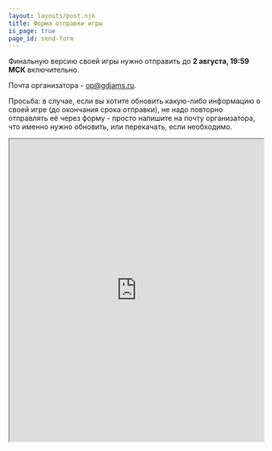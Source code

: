 ```yaml
---
layout: layouts/post.njk
title: Форма отправки игры
is_page: true
page_id: send-form
---
```

Финальную версию своей игры нужно отправить до **2 августа, 19:59 МСК** включительно.

Почта организатора - [op@gdjams.ru](mailto:op@gdjams.ru).

Просьба: в случае, если вы хотите обновить какую-либо информацию о своей игре (до окончания срока отправки), не надо повторно отправлять её через форму - просто напишите на почту организатора, что именно нужно обновить, или перекачать, если необходимо.

<iframe src="https://docs.google.com/forms/d/e/1FAIpQLSceOzrsKG87bdp3z0ABmV2oXj5XjZkzJS9_LmLFUe-C0YjdIg/viewform?embedded=true" style="
    width: 100%;
    height: 600px;
" title=""></iframe>
